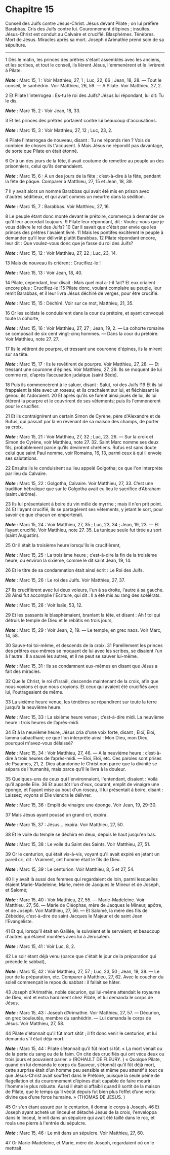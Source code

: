 # Chapitre 15

Conseil des Juifs contre Jésus-Christ.
Jésus devant Pilate ; on lui préfère Barabbas.
Cris des Juifs contre lui.
Couronnement d’épines ; insultes.
Jésus-Christ est conduit au Calvaire et crucifié.
Blasphèmes.
Ténèbres.
Mort de Jésus.
Miracles après sa mort.
Joseph d’Arimathie prend soin de sa sépulture.

***

1 Dès le matin, les princes des prêtres s'étant assemblés avec les anciens, et les scribes, et tout le conseil, ils lièrent Jésus, l'emmenèrent et le livrèrent à Pilate.

***Note*** :  Marc 15, 1 : Voir Matthieu, 27, 1 ; Luc, 22, 66 ; Jean, 18, 28. ― Tout le conseil, le sanhédrin. Voir Matthieu, 26, 59. ― A Pilate. Voir Matthieu, 27, 2.

2 Et Pilate l'interrogea : Es-tu le roi des Juifs? Jésus lui répondant, lui dit: Tu le dis.

***Note*** :  Marc 15, 2 : Voir Jean, 18, 33.

3 Et les princes des prêtres portaient contre lui beaucoup d'accusations.

***Note*** :  Marc 15, 3 : Voir Matthieu, 27, 12 ; Luc, 23, 2.

4 Pilate l'interrogea de nouveau, disant : Tu ne réponds rien ? Vois de combien de choses ils t'accusent. 5 Mais Jésus ne répondit pas davantage, de sorte que Pilate en était étonné.


6 Or à un des jours de la fête, il avait coutume de remettre au peuple un des prisonniers, celui qu'ils demandaient.

***Note*** :  Marc 15, 6 : A un des jours de la fête ; c’est-à-dire à la fête, pendant la fête de pâque. Comparer à Matthieu, 27, 15 et Jean, 18, 39.

7 Il y avait alors un nommé Barabbas qui avait été mis en prison avec d'autres séditieux, et qui avait commis un meurtre dans la sédition.

***Note*** :  Marc 15, 7 : Barabbas. Voir Matthieu, 27, 16.

8 Le peuple étant donc monté devant le prétoire, commença à demander ce qu'il leur accordait toujours. 9 Pilate leur répondant, dit : Voulez-vous que je vous délivre le roi des Juifs? 10 Car il savait que c'était par envie que les princes des prêtres l'avaient livré. 11 Mais les pontifes excitèrent le peuple à demander qu'il leur délivrât plutôt Barabbas. 12 Pilate répondant encore, leur dit : Que voulez-vous donc que je fasse du roi des Juifs?

***Note*** :  Marc 15, 12 : Voir Matthieu, 27, 22 ; Luc, 23, 14.

13 Mais de nouveau ils crièrent : Crucifiez-le !

***Note*** :  Marc 15, 13 : Voir Jean, 18, 40.

14 Pilate, cependant, leur disait : Mais quel mal a-t-il fait? Et eux criaient encore plus : Crucifiez-le !15 Pilate donc, voulant complaire au peuple, leur remit Barabbas, et il leur livra Jésus déchiré de verges, pour être crucifié.

***Note*** :  Marc 15, 15 : Déchiré. Voir sur ce mot, Matthieu, 21, 35.


16 Or les soldats le conduisirent dans la cour du prétoire, et ayant convoqué toute la cohorte,

***Note*** :  Marc 15, 16 : Voir Matthieu, 27, 27 ; Jean, 19, 2. ― La cohorte romaine se composait de six cent vingt-cinq hommes. ― Dans la cour du prétoire. Voir Matthieu, note 27. 27.

17 Ils le vêtirent de pourpre, et tressant une couronne d'épines, ils la mirent sur sa tête.

***Note*** :  Marc 15, 17 : Ils le revêtirent de pourpre. Voir Matthieu, 27, 28. ― Et tressant une couronne d’épines. Voir Matthieu, 27, 29. Ils se moquent de lui comme roi, d’après l’accusation judaïque (saint Bède).

18 Puis ils commencèrent à le saluer, disant : Salut, roi des Juifs !19 Et ils lui frappaient la tête avec un roseau; et ils crachaient sur lui, et fléchissant le genou, ils l'adoraient. 20 Et après qu'ils se furent ainsi joués de lui, ils lui ôtèrent la pourpre et le couvrirent de ses vêtements; puis ils l'emmenèrent pour le crucifier.


21 Et ils contraignirent un certain Simon de Cyrène, père d'Alexandre et de Rufus, qui passait par là en revenant de sa maison des champs, de porter sa croix.

***Note*** :  Marc 15, 21 : Voir Matthieu, 27, 32 ; Luc, 23, 26. ― Sur la croix et Simon de Cyrène, voir Matthieu, note 27. 32. Saint Marc nomme ses deux fils, probablement parce qu’ils devinrent chrétiens. Rufus est sans doute celui que saint Paul nomme, voir Romains, 16, 13, parmi ceux à qui il envoie ses salutations.

22 Ensuite ils le conduisirent au lieu appelé Golgotha; ce que l'on interprète par lieu du Calvaire.

***Note*** :  Marc 15, 22 : Golgotha, Calvaire. Voir Matthieu, 27, 33. C’est une tradition hébraïque que sur le Golgotha avait eu lieu le sacrifice d’Abraham (saint Jérôme).

23 Ils lui présentaient à boire du vin mêlé de myrrhe ; mais il n'en prit point. 24 Et l'ayant crucifié, ils se partagèrent ses vêtements, y jetant le sort, pour savoir ce que chacun en emporterait.

***Note*** :  Marc 15, 24 : Voir Matthieu, 27, 35 ; Luc, 23, 34 ; Jean, 19, 23. ― Et l’ayant crucifié. Voir Matthieu, note 27. 35. La tunique seule fut tirée au sort (saint Augustin).

25 Or il était la troisième heure lorsqu'ils le crucifièrent,

***Note*** :  Marc 15, 25 : La troisième heure ; c’est-à-dire la fin de la troisième heure, ou environ la sixième, comme le dit saint Jean, 19, 14.

26 Et le titre de sa condamnation était ainsi écrit : Le Roi des Juifs.

***Note*** :  Marc 15, 26 : Le roi des Juifs. Voir Matthieu, 27, 37.

27 Ils crucifièrent avec lui deux voleurs, l'un à sa droite, l'autre à sa gauche. 28 Ainsi fut accomplie l'Ecriture, qui dit : Il a été mis au rang des scélérats.

***Note*** :  Marc 15, 28 : Voir Isaïe, 53, 12.

29 Et les passants le blasphémaient, branlant la tête, et disant : Ah ! toi qui détruis le temple de Dieu et le rebâtis en trois jours,

***Note*** :  Marc 15, 29 : Voir Jean, 2, 19. ― Le temple, en grec naos. Voir Marc, 14, 58.

30 Sauve-toi toi-même, et descends de la croix. 31 Pareillement les princes des prêtres eux-mêmes se moquant de lui avec les scribes, se disaient l'un à l'autre : Il a sauvé les autres, et il ne peut se sauver lui-même.

***Note*** :  Marc 15, 31 : Ils se condamnent eux-mêmes en disant que Jésus a fait des miracles.

32 Que le Christ, le roi d'Israël, descende maintenant de la croix, afin que nous voyions et que nous croyions. Et ceux qui avaient été crucifiés avec lui, l'outrageaient de même.


33 La sixième heure venue, les ténèbres se répandirent sur toute la terre jusqu'à la neuvième heure.

***Note*** :  Marc 15, 33 : La sixième heure venue ; c’est-à-dire midi. La neuvième heure : trois heures de l’après-midi.

34 Et à la neuvième heure, Jésus cria d'une voix forte, disant ; Eloï, Eloï, lamma sabacthani; ce que l'on interprète ainsi : Mon Dieu, mon Dieu, pourquoi m'avez-vous délaissé?

***Note*** :  Marc 15, 34 : Voir Matthieu, 27, 46. ― A la neuvième heure ; c’est-à-dire à trois heures de l’après-midi. ― Eloï, Eloï, etc. Ces paroles sont prises de Psaumes, 21, 2. Dieu abandonne le Christ non parce que la divinité se sépara de l’humanité, mais parce qu’il le livra à la douleur.

35 Quelques-uns de ceux qui l'environnaient, l'entendant, disaient : Voilà qu'il appelle Elie. 36 Et aussitôt l'un d'eux, courant, emplit de vinaigre une éponge, et l'ayant mise au bout d'un roseau, il lui présentait à boire, disant : Laissez; voyons si Elie viendra le délivrer.

***Note*** :  Marc 15, 36 : Emplit de vinaigre une éponge. Voir Jean, 19, 29-30.


37 Mais Jésus ayant poussé un grand cri, expira.

***Note*** :  Marc 15, 37 : Jésus… expira. Voir Matthieu, 27, 50.

38 Et le voile du temple se déchira en deux, depuis le haut jusqu'en bas.

***Note*** :  Marc 15, 38 : Le voile du Saint des Saints. Voir Matthieu, 27, 51.

39 Or le centurion, qui était vis-à-vis, voyant qu'il avait expiré en jetant un pareil cri, dit : Vraiment, cet homme était le fils de Dieu.

***Note*** :  Marc 15, 39 : Le centurion. Voir Matthieu, 8, 5 et 27, 54.

40 Il y avait là aussi des femmes qui regardaient de loin, parmi lesquelles étaient Marie-Madeleine, Marie, mère de Jacques le Mineur et de Joseph, et Salomé;

***Note*** :  Marc 15, 40 : Voir Matthieu, 27, 55. ― Marie-Madeleine. Voir Matthieu, 27, 56. ― Marie de Cléophas, mère de Jacques le Mineur, apôtre, et de Joseph. Voir Matthieu, 27, 56. ― Et Salomé, la mère des fils de Zébédée, c’est-à-dire de saint Jacques le Majeur et de saint Jean l’Evangéliste.

41 Et qui, lorsqu'il était en Galilée, le suivaient et le servaient; et beaucoup d'autres qui étaient montées avec lui à Jérusalem.

***Note*** :  Marc 15, 41 : Voir Luc, 8, 2.


42 Le soir étant déjà venu (parce que c'était le jour de la préparation qui précède le sabbat),

***Note*** :  Marc 15, 42 : Voir Matthieu, 27, 57 ; Luc, 23, 50 ; Jean, 19, 38. ― Le jour de la préparation, etc. Comparer à Matthieu, 27, 62. Avec le coucher du soleil commençait le repos du sabbat : il fallait se hâter.

43 Joseph d'Arimathie, noble décurion, qui lui-même attendait le royaume de Dieu, vint et entra hardiment chez Pilate, et lui demanda le corps de Jésus.

***Note*** :  Marc 15, 43 : Joseph d’Arimathie. Voir Matthieu, 27, 57. ― Décurion, en grec bouleutês, membre du sanhédrin. ― Lui demanda le corps de Jésus. Voir Matthieu, 27, 58.

44 Pilate s'étonnait qu'il fût mort sitôt ; il fit donc venir le centurion, et lui demanda s'il était déjà mort.

***Note*** :  Marc 15, 44 : Pilate s’étonnait qu’il fût mort si tôt. « La mort venait ou de la perte du sang ou de la faim. On cite des crucifiés qui ont vécu deux ou trois jours et pouvaient parler. » (ROHAULT DE FLEURY. ) « Quoique Pilate, quand on lui demanda le corps du Sauveur, s’étonnât qu’il fût déjà mort, cette surprise était d’un homme peu sensible et même peu attentif à tout ce que Jésus-Christ avait souffert dans le Prétoire, puisque la seule peine de flagellation et du couronnement d’épines était capable de faire mourir l’homme le plus robuste. Aussi il était si affaibli quand il sortit de la maison de Pilate, que le temps qu’il vécût depuis fut bien plus l’effet d’une vertu divine que d’une force humaine. » (THOMAS DE JESUS. )

45 Or s'en étant assuré par le centurion, il donna le corps à Joseph. 46 Et Joseph ayant acheté un linceul et détaché Jésus de la croix, l'enveloppa dans le linceul, le mit dans un sépulcre qui avait été taillé dans le roc, et roula une pierre à l'entrée du sépulcre.

***Note*** :  Marc 15, 46 : Le mit dans un sépulcre. Voir Matthieu, 27, 60.

47 Or Marie-Madeleine, et Marie, mère de Joseph, regardaient où on le mettrait.

